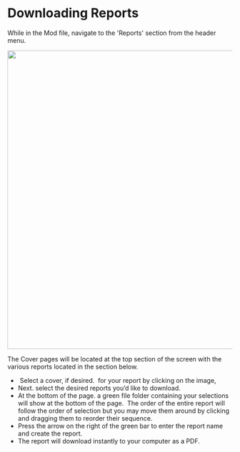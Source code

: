 # Downloading Reports

<p>While in the Mod file, navigate to the 'Reports' section from the header menu.</p>
<p><img height="86" loading="lazy" src="https://22452817.fs1.hubspotusercontent-na1.net/hubfs/22452817/image-png-Mar-18-2025-06-10-28-5854-PM.png" style="height: auto; width: 670px; max-width: 100%;" width="670"/></p>
<p>The Cover pages will be located at the top section of the screen with the various reports located in the section below.   </p>
<ul>
<li> Select a cover, if desired.  for your report by clicking on the image,</li>
<li>Next. select the desired reports you’d like to download.</li>
<li>At the bottom of the page. a green file folder containing your selections will show at the bottom of the page.  The order of the entire report will follow the order of selection but you may move them around by clicking and dragging them to reorder their sequence.</li>
<li>Press the arrow on the right of the green bar to enter the report name and create the report.</li>
<li>The report will download instantly to your computer as a PDF.</li>
</ul>